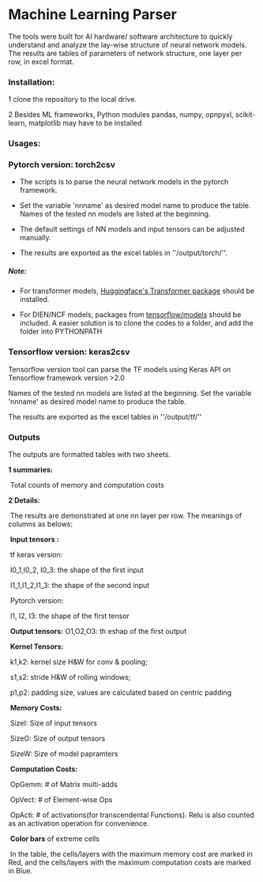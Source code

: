 #  Machine Learning Parser

The tools were built for AI hardware/ software architecture to quickly understand and analyze the lay-wise structure of neural network models. The results are tables of parameters of network structure, one layer per row, in excel format.  

### Installation:

1 clone the repository to the local drive. 

2 Besides ML frameworks, Python modules pandas, numpy, opnpyxl, scikit-learn, matplotlib may have to be installed



### Usages:

### Pytorch version: torch2csv

- The scripts is to parse the neural network models in the pytorch framework. 

- Set the variable 'nnname' as desired model name to produce the table.  Names of the tested nn models   are listed at the beginning.  

- The default settings of NN models and input tensors can be adjusted manually.

- The results are exported as the excel tables in ''/output/torch/''. 

##### Note:

- For transformer models, [Huggingface's Transformer package](https://github.com/huggingface/transformers) should be installed.

- For DIEN/NCF models, packages from [tensorflow/models](https://github.com/tensorflow/models) should be included. A easier solution is to clone the codes to a folder, and add the folder into PYTHONPATH



### Tensorflow version: keras2csv

Tensorflow version  tool can parse the TF models using Keras API on Tensorflow framework version >2.0

Names of the tested nn models are listed at the beginning.  Set the variable 'nnname' as desired model name to produce the table. 

The results are exported as the excel tables in ''/output/tf/''



### Outputs

The outputs are formatted tables with two sheets.  

**1 summaries:**

​	 Total counts of memory and computation costs

**2 Details:**

​	The results are demonstrated at one nn layer per row. The meanings of columns as belows:

​	**Input tensors :**

​		tf keras version: 

​			I0_1,I0_2, I0_3: the shape of the first input

​			I1_1,I1_2,I1_3: the shape of the second input

​		Pytorch version:

​			I1, I2, I3: the shape of the first tensor

​	**Output tensors:** O1,O2,O3: th eshap of the first output

​	**Kernel Tensors:** 

​		k1,k2: kernel size H&W for conv & pooling; 

​		s1,s2: stride H&W of rolling windows;

​		p1,p2: padding size, values are calculated based on centric padding

​	**Memory Costs:** 

​		SizeI: Size of input tensors

​		SizeO: Size of output tensors

​		SizeW: Size of model papramters

​	**Computation Costs:**

​		OpGemm: # of Matrix multi-adds

​		OpVect: # of Element-wise Ops

​		OpActi: # of activations(for transcendental Functions). Relu is also counted as an activation operation for convenience.

​	**Color bars** of extreme cells

​		In the table, the cells/layers with the maximum memory cost are marked in Red, and the cells/layers with the maximum computation costs are marked in Blue.

